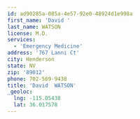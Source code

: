```yaml
---
id: ad90285a-085a-4e57-92e0-48924d1e998a
first_name: 'David '
last_name: WATSON
license: M.D.
services:
  - 'Emergency Medicine'
address: '767 Lanni Ct'
city: Henderson
state: NV
zip: '89012'
phone: 702-569-9438
title: 'David  WATSON'
_geoloc:
  lng: -115.05438
  lat: 36.017578
---
```

